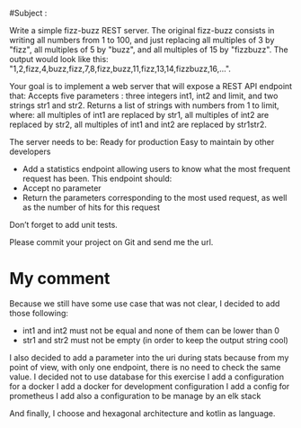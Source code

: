 #Subject :

Write a simple fizz-buzz REST server.
The original fizz-buzz consists in writing all numbers from 1 to 100, and just replacing all multiples of 3 by "fizz", all multiples of 5 by "buzz", and all multiples of 15 by "fizzbuzz". The output would look like this: "1,2,fizz,4,buzz,fizz,7,8,fizz,buzz,11,fizz,13,14,fizzbuzz,16,...".

Your goal is to implement a web server that will expose a REST API endpoint that:
Accepts five parameters : three integers int1, int2 and limit, and two strings str1 and str2.
Returns a list of strings with numbers from 1 to limit, where: all multiples of int1 are replaced by str1, all multiples of int2 are replaced by str2, all multiples of int1 and int2 are replaced by str1str2.

The server needs to be:
Ready for production
Easy to maintain by other developers

- Add a statistics endpoint allowing users to know what the most frequent request has been.
  This endpoint should:
- Accept no parameter
- Return the parameters corresponding to the most used request, as well as the number of hits for this request

Don’t forget to add unit tests.

Please commit your project on Git and send me the url.


# My comment 

Because we still have some use case that was not clear, 
I decided to add those following: 
- int1 and int2 must not be equal and none of them can be lower than 0
- str1 and str2 must not be empty (in order to keep the output string cool)

I also decided to add a parameter into the uri during stats because from my point of view, with only one endpoint, there is no need to check the same value.
I decided not to use database for this exercise
I add a configuration for a docker 
I add a docker for development configuration
I add a config for prometheus 
I add also a configuration to be manage by an elk stack

And finally, I choose and hexagonal architecture and kotlin as language. 

